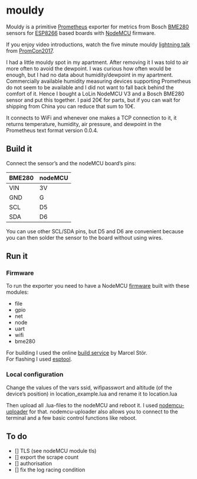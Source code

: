 # mouldy

Mouldy is a primitive [Prometheus](https://prometheus.io/docs/introduction/overview/) exporter for metrics from Bosch [BME280](https://www.bosch-sensortec.com/bst/products/all_products/bme280) sensors for [ESP8266](http://espressif.com/products/hardware/esp8266ex/overview/) based boards with [NodeMCU](https://nodemcu.readthedocs.io/en/master/) firmware. 

If you enjoy video introductions, watch the five minute mouldy [lightning talk](https://www.youtube.com/watch?v=Mk9xWqML5mA) from [PromCon2017](https://promcon.io/2017-munich).

I had a little mouldy spot in my apartment. After removing it I was told to air more often to avoid the dewpoint. I was curious how often would be enough, but I had no data about humidity/dewpoint in my apartment. Commercially available humidity measuring devices supporting Prometheus do not seem to be available and I did not want to fall back behind the comfort of it. Hence I bought a LoLin NodeMCU V3 and a Bosch BME280 sensor and put this together. I paid 20€ for parts, but if you can wait for shipping from China you can reduce that sum to 10€.

It connects to WiFi and whenever one makes a TCP connection to it, it returns temperature, humidity, air pressure, and dewpoint in the Prometheus text format version 0.0.4.

## Build it

Connect the sensor’s and the nodeMCU board’s pins:

BME280 | nodeMCU
------ | -------
VIN | 3V
GND | G
SCL | D5
SDA | D6

You can use other SCL/SDA pins, but D5 and D6 are convenient because you can then solder the sensor to the board without using wires.

## Run it

### Firmware

To run the exporter you need to have a NodeMCU [firmware](https://nodemcu.readthedocs.io/en/master/en/build/) built with these modules:

- file
- gpio
- net
- node
- uart
- wifi
- bme280

For building I used the online [build service](https://nodemcu-build.com/) by Marcel Stör.  
For flashing I used [esptool](https://github.com/espressif/esptool).

### Local configuration

Change the values of the vars ssid, wifipasswort and altitude (of the device’s position) in location_example.lua and rename it to location.lua  

Then upload all .lua-files to the nodeMCU and reboot it. I used [nodemcu-uploader](https://github.com/kmpm/nodemcu-uploader) for that. nodemcu-uploader also allows you to connect to the terminal and a few basic control functions like reboot.

## To do

- [] TLS (see nodeMCU module tls)
- [] export the scrape count
- [] authorisation
- [] fix the log racing condition
